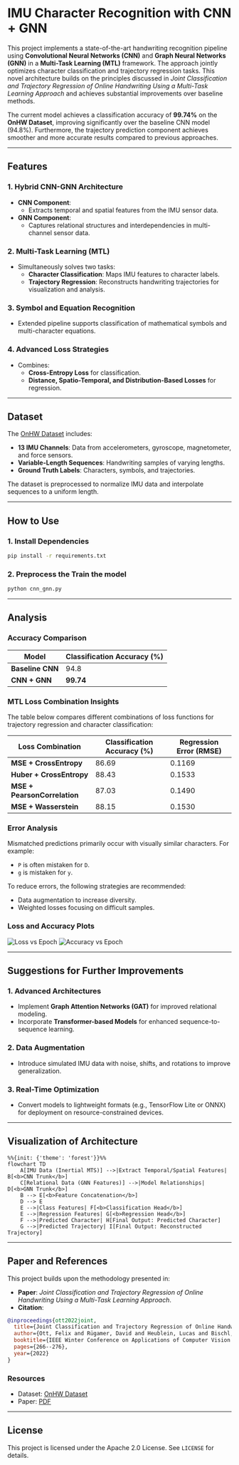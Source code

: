 # **IMU Character Recognition with CNN + GNN**

This project implements a state-of-the-art handwriting recognition pipeline using **Convolutional Neural Networks (CNN)** and **Graph Neural Networks (GNN)** in a **Multi-Task Learning (MTL)** framework. The approach jointly optimizes character classification and trajectory regression tasks. This novel architecture builds on the principles discussed in *Joint Classification and Trajectory Regression of Online Handwriting Using a Multi-Task Learning Approach* and achieves substantial improvements over baseline methods.

The current model achieves a classification accuracy of **99.74%** on the **OnHW Dataset**, improving significantly over the baseline CNN model (94.8%). Furthermore, the trajectory prediction component achieves smoother and more accurate results compared to previous approaches.

---

## **Features**

### **1. Hybrid CNN-GNN Architecture**

- **CNN Component**:
  - Extracts temporal and spatial features from the IMU sensor data.
- **GNN Component**:
  - Captures relational structures and interdependencies in multi-channel sensor data.
  
### **2. Multi-Task Learning (MTL)**

- Simultaneously solves two tasks:
  - **Character Classification**: Maps IMU features to character labels.
  - **Trajectory Regression**: Reconstructs handwriting trajectories for visualization and analysis.

### **3. Symbol and Equation Recognition**

- Extended pipeline supports classification of mathematical symbols and multi-character equations.

### **4. Advanced Loss Strategies**

- Combines:
  - **Cross-Entropy Loss** for classification.
  - **Distance, Spatio-Temporal, and Distribution-Based Losses** for regression.

---

## **Dataset**

The [OnHW Dataset](https://www.iis.fraunhofer.de/de/ff/lv/dataanalytics/anwproj/schreibtrainer/onhw-dataset.html) includes:

- **13 IMU Channels**: Data from accelerometers, gyroscope, magnetometer, and force sensors.
- **Variable-Length Sequences**: Handwriting samples of varying lengths.
- **Ground Truth Labels**: Characters, symbols, and trajectories.

The dataset is preprocessed to normalize IMU data and interpolate sequences to a uniform length.

---

## **How to Use**

### **1. Install Dependencies**

```bash
pip install -r requirements.txt
```

### **2. Preprocess the Train the model**

```bash
python cnn_gnn.py
```

---

## **Analysis**

### **Accuracy Comparison**

| Model        | Classification Accuracy (%) |
|--------------|-----------------------------|
| **Baseline CNN** | 94.8                      |
| **CNN + GNN**   | **99.74**                 |

### **MTL Loss Combination Insights**

The table below compares different combinations of loss functions for trajectory regression and character classification:

| Loss Combination      | Classification Accuracy (%) | Regression Error (RMSE) |
|------------------------|-----------------------------|--------------------------|
| **MSE + CrossEntropy** | 86.69                      | 0.1169                   |
| **Huber + CrossEntropy** | 88.43                    | 0.1533                   |
| **MSE + PearsonCorrelation** | 87.03              | 0.1490                   |
| **MSE + Wasserstein**   | 88.15                     | 0.1530                   |

### **Error Analysis**

Mismatched predictions primarily occur with visually similar characters. For example:

- `P` is often mistaken for `D`.
- `g` is mistaken for `y`.

To reduce errors, the following strategies are recommended:

- Data augmentation to increase diversity.
- Weighted losses focusing on difficult samples.

### **Loss and Accuracy Plots**

![Loss vs Epoch](images/loss_epoch.png)
![Accuracy vs Epoch](images/accuracy_epoch.png)

---

## **Suggestions for Further Improvements**

### **1. Advanced Architectures**

- Implement **Graph Attention Networks (GAT)** for improved relational modeling.
- Incorporate **Transformer-based Models** for enhanced sequence-to-sequence learning.

### **2. Data Augmentation**

- Introduce simulated IMU data with noise, shifts, and rotations to improve generalization.

### **3. Real-Time Optimization**

- Convert models to lightweight formats (e.g., TensorFlow Lite or ONNX) for deployment on resource-constrained devices.

---

## **Visualization of Architecture**

```mermaid
%%{init: {'theme': 'forest'}}%%
flowchart TD
    A[IMU Data (Inertial MTS)] -->|Extract Temporal/Spatial Features| B[<b>CNN Trunk</b>]
    C[Relational Data (GNN Features)] -->|Model Relationships| D[<b>GNN Trunk</b>]
    B --> E[<b>Feature Concatenation</b>]
    D --> E
    E -->|Class Features| F[<b>Classification Head</b>]
    E -->|Regression Features| G[<b>Regression Head</b>]
    F -->|Predicted Character| H[Final Output: Predicted Character]
    G -->|Predicted Trajectory| I[Final Output: Reconstructed Trajectory]
```

---

## **Paper and References**

This project builds upon the methodology presented in:

- **Paper**: *Joint Classification and Trajectory Regression of Online Handwriting Using a Multi-Task Learning Approach*.
- **Citation**:

```bibtex
@inproceedings{ott2022joint,
  title={Joint Classification and Trajectory Regression of Online Handwriting Using a Multi-Task Learning Approach},
  author={Ott, Felix and Rügamer, David and Heublein, Lucas and Bischl, Bernd and Mutschler, Christopher},
  booktitle={IEEE Winter Conference on Applications of Computer Vision (WACV)},
  pages={266--276},
  year={2022}
}
```

### **Resources**

- Dataset: [OnHW Dataset](https://www.iis.fraunhofer.de/de/ff/lv/dataanalytics/anwproj/schreibtrainer/onhw-dataset.html)
- Paper: [PDF](data/WACV2022_paper.pdf)

---

## **License**

This project is licensed under the Apache 2.0 License. See `LICENSE` for details.
